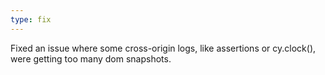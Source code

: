 ```yaml
---
type: fix
---
```


Fixed an issue where some cross-origin logs, like assertions or cy.clock(), were getting too many dom snapshots.